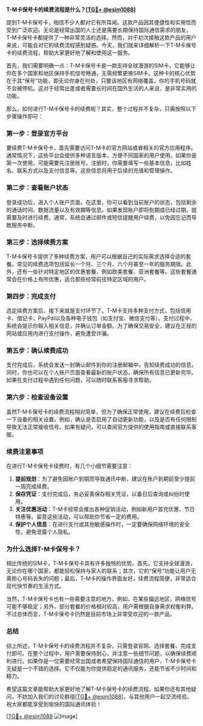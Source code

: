 **T-M卡保号卡的续费流程是什么？[[TG💪+ @esim1088](https://t.me/s/esim1088)]**

提到T-M卡保号卡，相信不少人都对它有所耳闻。这款产品因其便捷性和实用性而受到广泛欢迎。无论是经常出国的人士还是需要长期保持国际通信需求的朋友，T-M卡保号卡都提供了一种非常灵活的选择。然而，对于初次接触这款产品的用户来说，可能会对它的续费流程感到疑惑。今天，我们就来详细解析一下T-M卡保号卡的续费流程，帮助大家更好地了解和使用这一服务。

首先，我们需要明确一点：T-M卡保号卡是一款支持全球漫游的SIM卡，它能够让你在多个国家和地区保持手机信号畅通，无需频繁更换SIM卡。这种卡的核心优势在于其“保号”功能，即无论你身在何处，只要该地区有网络覆盖，你的手机号码就不会被停机。这对于经常出差或者需要长时间在国外生活的人来说，是非常实用的功能。

那么，如何进行T-M卡保号卡的续费呢？其实，整个过程并不复杂，只需按照以下步骤操作即可：

### **第一步：登录官方平台**
要续费T-M卡保号卡，首先需要访问T-M卡的官方网站或者相关的官方应用程序。通常情况下，这些平台会提供多种语言版本，方便不同国家的用户使用。如果你是第一次使用，可能需要先注册账号。注册时，你需要填写一些基本信息，比如姓名、联系方式以及支付信息等。这些信息将用于后续的充值和管理操作。

### **第二步：查看账户状态**
登录成功后，进入个人账户页面。在这里，你可以看到当前账户的状态，包括剩余的通话时间、数据流量以及有效期等信息。如果发现账户即将到期或已经过期，就需要及时进行续费。通常，系统会通过邮件或短信提醒用户续费，以免因忘记而导致服务中断。

### **第三步：选择续费方案**
T-M卡保号卡提供了多种续费方案，用户可以根据自己的实际需求选择合适的套餐。常见的续费选项包括延长一个月、三个月、六个月甚至一年的服务期限。此外，还有一些针对特定地区的优惠套餐，例如欧美套餐、亚洲套餐等。这些套餐通常会在价格上有所优惠，适合那些经常前往特定区域的用户。

### **第四步：完成支付**
选定续费方案后，接下来就是支付环节了。T-M卡支持多种支付方式，包括信用卡、借记卡、PayPal以及各种电子钱包（如支付宝、微信支付等）。支付过程中，系统会提示你输入相关信息，并确认订单金额。为了确保交易安全，建议在正规的网站或应用内进行支付操作，避免遭受诈骗。

### **第五步：确认续费成功**
支付完成后，系统会发送一封确认邮件到你的注册邮箱中，告知续费成功的信息。同时，你也可以在个人账户页面查看最新的账户状态，确保所有信息已更新完毕。如果在支付过程中遇到任何问题，可以随时联系客服寻求帮助。

### **第六步：检查设备设置**
虽然T-M卡保号卡的续费流程相对简单，但为了确保正常使用，建议在续费后检查一下设备的相关设置。例如，确认是否启用了自动更新功能，以及是否有任何限制导致无法正常接收信号。如果有疑问，可以查阅官方提供的使用指南或直接联系客服。

### **续费注意事项**
在进行T-M卡保号卡续费时，有几个小细节需要注意：

1. **提前规划**：为了避免因账户到期而导致通讯中断，建议在账户到期前至少提前一周完成续费。
2. **保存凭证**：支付完成后，务必妥善保存相关凭证，以备日后查询或纠纷时使用。
3. **关注优惠活动**：T-M卡经常会推出各种促销活动，例如新用户首充优惠、节日特惠等。留意这些活动，可以帮助你节省一定的费用。
4. **保护个人信息**：在进行支付或其他敏感操作时，一定要确保网络环境的安全性，避免泄露个人隐私。

### **为什么选择T-M卡保号卡？**
相比传统的SIM卡，T-M卡保号卡具有许多独特的优势。首先，它支持全球漫游，无论你在哪个国家，都能轻松保持与家人的联系；其次，它的“保号”功能让用户无需担心号码丢失的问题；最后，T-M卡的操作界面友好，续费流程简便，非常适合现代快节奏的生活方式。

当然，T-M卡保号卡也有一些需要注意的地方。例如，在某些偏远地区，网络信号可能不够稳定；另外，部分套餐的价格相对较高，用户需根据自身需求权衡利弊。不过总体而言，T-M卡保号卡仍然是目前市场上非常受欢迎的一款产品。

### **总结**
综上所述，T-M卡保号卡的续费流程并不复杂，只需登录官网、选择套餐、完成支付即可。在整个过程中，用户需要保持耐心，并注意一些细节问题，以确保续费顺利进行。如果你是一位需要经常出国或者希望保持国际通信的用户，T-M卡保号卡无疑是一个不错的选择。它不仅能为你提供稳定的通讯服务，还能节省不少时间和精力。

希望这篇文章能帮助大家更好地了解T-M卡保号卡的续费流程。如果你还有其他疑问，不妨加入我们的讨论群组[[TG💪+ @esim1088](https://t.me/s/esim1088)]，与其他用户一起交流经验。祝大家都能享受到愉快的国际通讯体验！

[[TG💪+ @esim1088](https://t.me/s/esim1088) ![Image](https://i.postimg.cc/4NQfJmqS/Snipaste-2025-05-13-00-14-12.png)]